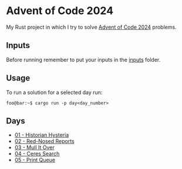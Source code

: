 # Advent of Code 2024

My Rust project in which I try to solve [Advent of Code 2024](https://adventofcode.com/2024/) problems.

## Inputs

Before running remember to put your inputs in the [inputs](inputs/) folder.

## Usage

To run a solution for a selected day run:

```console
foo@bar:~$ cargo run -p day<day_number>
```

## Days

- [01 - Historian Hysteria](crates/day01)
- [02 - Red-Nosed Reports](crates/day02)
- [03 - Mull It Over](crates/day03)
- [04 - Ceres Search](crates/day04)
- [05 - Print Queue](crates/day05)

